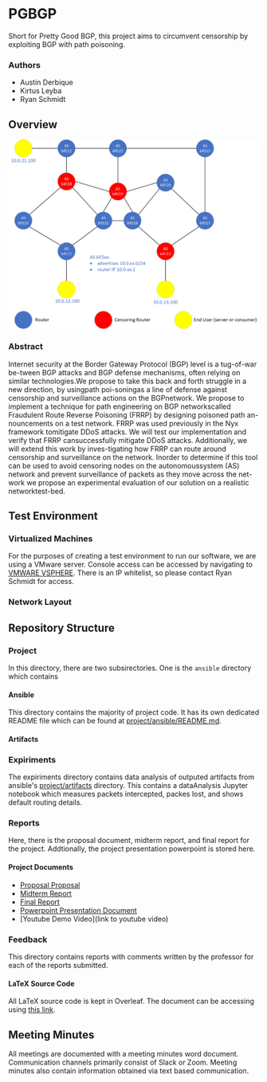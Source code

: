 # PGBGP

Short for Pretty Good BGP, this project aims to circumvent censorship by exploiting BGP with path poisoning.

### Authors
- Austin Derbique
- Kirtus Leyba
- Ryan Schmidt

## Overview

<img style="text-align:center" src="reports/images/topology.png" width="750">

### Abstract
Internet security at the Border Gateway Protocol (BGP) level is a tug-of-war be-tween BGP attacks and BGP defense mechanisms, often relying on similar technologies.We propose to take this back and forth struggle in a new direction, by usingpath poi-soningas  a  line  of  defense  against  censorship  and  surveillance  actions  on  the  BGPnetwork.  We propose to implement a technique for path engineering on BGP networkscalled  Fraudulent  Route  Reverse  Poisoning  (FRRP)  by  designing  poisoned  path  an-nouncements on a test network.  FRRP was used previously in the Nyx framework tomitigate DDoS attacks.  We will test our implementation and verify that FRRP cansuccessfully mitigate DDoS attacks.  Additionally, we will extend this work by inves-tigating how FRRP can route around censorship and surveillance on the network.  Inorder to determine if this tool can be used to avoid censoring nodes on the autonomoussystem (AS) network and prevent surveillance of packets as they move across the net-work  we  propose  an  experimental  evaluation  of  our  solution  on  a  realistic  networktest-bed.

## Test Environment

### Virtualized Machines
For the purposes of creating a test environment to run our software, we are using a VMware server. Console access can be accessed by navigating to [VMWARE VSPHERE](https://max300.skizzerz.net/). There is an IP whitelist, so please contact Ryan Schmidt for access.
### Network Layout 

## Repository Structure

### Project
In this directory, there are two subsirectories. One is the `ansible` directory which contains 

#### Ansible
This directory contains the majority of project code. It has its own dedicated README file which can be found at [project/ansible/README.md](project/ansible/README.md). 
#### Artifacts

### Expiriments
The expiriments directory contains data analysis of outputed artifacts from ansible's [project/artifacts](project/artifacts) directory. This contains a dataAnalysis Jupyter notebook which measures packets intercepted, packes lost, and shows default routing details.

### Reports
Here, there is the proposal document, midterm report, and final report for the project. Addtionally, the project presentation powerpoint is stored here.

#### Project Documents
- [Proposal Proposal](reports/project_proposal.pdf)
- [Midterm Report](reports/midterm_report.pdf)
- [Final Report](reports/final_report.pdf)
- [Powerpoint Presentation Document](reports/presentation.pptx)
- [Youtube Demo Video](link to youtube video)
### Feedback
This directory contains reports with comments written by the professor for each of the reports submitted.

#### LaTeX Source Code
All LaTeX source code is kept in Overleaf. The document can be accessing using [this link](https://www.overleaf.com/project/60105ed23680dbbf31f56a52).
## Meeting Minutes
All meetings are documented with a meeting minutes word document. Communication channels primarily consist of Slack or Zoom. Meeting minutes also contain information obtained via text based communication. 
